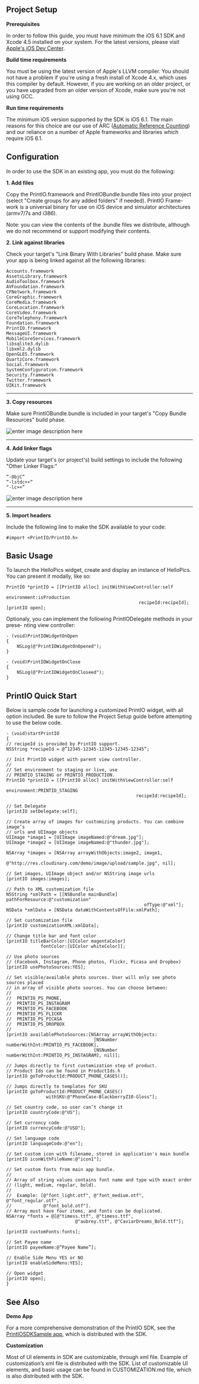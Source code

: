 Project Setup
-------------

**Prerequisites**

In order to follow this guide, you must have minimum the iOS 6.1 SDK and Xcode 4.5 installed on your system. For the latest versions, please visit [Apple's iOS Dev Center][1].


**Build time requirements**

You must be using the latest version of Apple's LLVM compiler. You should not have a problem if you're using a fresh install of Xcode 4.x, which uses this compiler by default. However, if you are working on an older project, or you have upgraded from an older version of Xcode, make sure you're not using GCC.


**Run time requirements**

The minimum iOS version supported by the SDK is iOS 6.1. The main reasons for this choice are our use of ARC ([Automatic Reference Counting][2]) and our reliance on a number of Apple frameworks and libraries which require iOS 6.1.


Configuration
-------------

In order to use the SDK in an existing app, you must do the following: 

**1.  Add files**

Copy the PrintIO.framework and PrintIOBundle.bundle files into your project (select "Create groups for any added folders" if needed). PrintIO Frame- work is a universal binary for use on iOS device and simulator architectures (armv7/7s and i386).

Note: you can view the contents of the .bundle files we distribute, although we do not recommend or support modifying their contents.


**2. Link against libraries**

Check your target's "Link Binary With Libraries" build phase. Make sure your app is being linked against all the following libraries:

    Accounts.framework
    AssetsLibrary.framework
    AudioToolbox.framework
    AVFoundation.framework
    CFNetwork.framework
    CoreGraphic.framework
    CoreMedia.framework
    CoreLocation.framework
    CoreVideo.framework
    CoreTelephony.framework
    Foundation.framework
    PrintIO.framework
    MessageUI.framework
    MobileCoreServices.framework
    libsqlite3.dylib
    libxml2.dylib
    OpenGLES.framework
    QuartzCore.framework
    Social.framework
    SystemConfiguration.framework
    Security.framework
    Twitter.framework
    UIKit.framework


----------


**3. Copy resources**

Make sure PrintIOBundle.bundle is included in your target's "Copy Bundle Resources" build phase.

![enter image description here][3]


----------


**4. Add linker flags**

Update your target's (or project's) build settings to include the following "Other Linker Flags:"

    “-ObjC”
    “-lstdc++”
    “-lc++”

![enter image description here][4]


----------
**5. Import headers**

Include the following line to make the SDK available to your code:

    #import <PrintIO/PrintIO.h>



Basic Usage
-----------

To launch the HelloPics widget, create and display an instance of HelloPics. You can present it modally, like so:


    PrintIO *printIO = [[PrintIO alloc] initWithViewController:self
                                                   environment:isProduction
                                                      recipeId:recipeId];
    [printIO open];


Optionaly, you can implement the following PrintIODelegate methods in your prese- nting view controller:


    - (void)PrintIOWidgetOnOpen
    {
        NSLog(@"PrintIOWidgetOnOpened");
    }
    
    - (void)PrintIOWidgetOnClose
    {
        NSLog(@"PrintIOWidgetOnCloseed");
    }


PrintIO Quick Start
---------------------

Below is sample code for launching a customized PrintIO widget, with all option included. Be sure to follow the Project Setup guide before attempting to use the below code.

    - (void)startPrintIO 
    {
    // recipeId is provided by PrintIO support.
    NSString *recipeId = @”12345-12345-12345-12345-12345”;
    
    // Init PrintIO widget with parent view controller. 
    //
    // Set environment to staging or live, use 
    // PRINTIO_STAGING or PRINTIO_PRODUCTION. 
    PrintIO *printIO = [[PrintIO alloc] initWithViewController:self
                                                   environment:PRINTIO_STAGING
                                                     recipeId:recipeId];
    
    // Set Delegate
    [printIO setDelegate:self];
    
    // Create array of images for customizing products. You can combine image’s 
    // urls and UIImage objects
    UIImage *image1 = [UIImage imageNamed:@"dream.jpg"];
    UIImage *image2 = [UIImage imageNamed:@"thunder.jpg"];
        
    NSArray *images = [NSArray arrayWithObjects:image2, image1,
        			@"http://res.cloudinary.com/demo/image/upload/sample.jpg", nil];
    
    // Set images, UIImage object and/or NSString image urls
    [printIO images:images];
    
    // Path to XML customization file
    NSString *xmlPath = [[NSBundle mainBundle] pathForResource:@"customization"
                                                        ofType:@"xml"];
    NSData *xmlData = [NSData dataWithContentsOfFile:xmlPath];
        
    // Set customization file
    [printIO customizationXML:xmlData];
    
    // Change title bar and font color
    [printIO titleBarColor:[UIColor magentaColor]
                 fontColor:[UIColor whiteColor]];

    // Use photo sources 
    // (Facebook, Instagram, Phone photos, Flickr, Picasa and Dropbox)
    [printIO usePhotoSources:YES];
    
    // Set visible/available photo sources. User will only see photo sources placed 
    // in array of visible photo sources. You can choose between:
    //
    // 	PRINTIO_PS_PHONE,
    // 	PRINTIO_PS_INSTAGRAM
    // 	PRINTIO_PS_FACEBOOK
    // 	PRINTIO_PS_FLICKR
    // 	PRINTIO_PS_PICASA
    // 	PRINTIO_PS_DROPBOX
    //
    [printIO availablePhotoSources:[NSArray arrayWithObjects:
                                     [NSNumber numberWithInt:PRINTIO_PS_FACEBOOK],
                                     [NSNumber numberWithInt:PRINTIO_PS_INSTAGRAM], nil]];
    
    // Jumps directly to first customization step of product.
    // Product Ids can be found in ProductIds.h
    [printIO goToProductId:PRODUCT_PHONE_CASES()];
    
    // Jumps directly to templates for SKU
    [printIO goToProductId:PRODUCT_PHONE_CASES()
                   withSKU:@"PhoneCase-BlackberryZ10-Gloss"];
    
    // Set country code, so user can’t change it
    [printIO countryCode:@"US"];
    
    // Set currency code
    [printIO currencyCode:@"USD"];
    
    // Set language code
    [printIO languageCode:@"en"];
    
    // Set custom icon with filename, stored in application's main bundle
    [printIO iconWithFileName:@"icon1"];
        
    // Set custom fonts from main app bundle.
    //
    // Array of string values contains font name and type with exact order 
    // (light, medium, regular, bold). 
    //
    // 	Example: [@"font_light.otf", @"font_medium.otf", @"font_regular.otf", 
    // 	          @"font_bold.otf"]. 
    // Array must have four items, and fonts can be duplicated.
    NSArray *fonts = @[@"timess.ttf", @"timess.ttf",
                              @"aubrey.ttf", @"CaviarDreams_Bold.ttf"];
            
    [printIO customFonts:fonts];
        
    // Set Payee name
    [printIO payeeName:@”Payee Name”];
    
    // Enable Side Menu YES or NO
    [printIO enableSideMenu:YES];
    
    // Open widget
    [printIO open];
    }

See Also
--------


**Demo App**

For a more comprehensive demonstration of the PrintIO SDK, see the [PrintIOSDKSample app][5], which is distributed with the SDK.


**Customization**

Most of UI elements in SDK are customizable, through xml file. Example of customization’s xml file is distributed with the SDK. List of customizable UI elements, and basic usage can be found in CUSTOMIZATION.md file, which is also distributed with the SDK.


  [1]: http://developer.apple.com/devcenter/ios/
  [2]: http://developer.apple.com/library/ios/#releasenotes/ObjectiveC/RN-TransitioningToARC/Introduction/Introduction.html
  [3]: https://lh3.googleusercontent.com/-ulmge2-oWUo/Uu-fUJx7GOI/AAAAAAAABbk/vRlJvKsmWNE/w946-h570-no/Screen+Shot+2014-02-03+at+2.50.32+PM.png
  [4]: https://lh5.googleusercontent.com/-Ai5j-5M3AV4/Uu-fTtJE6KI/AAAAAAAABbg/YEASmrmgk_0/w947-h570-no/Screen+Shot+2014-02-03+at+2.51.20+PM.png
  [5]: https://github.com/printdotio/printio-ios-example
